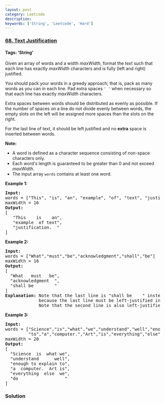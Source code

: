 ```yaml
---
layout: post
category: Leetcode
description: 
keywords: ['String', 'Leetcode', 'Hard']
---
```

### [68. Text Justification](https://leetcode.com/problems/text-justification)

#### Tags: 'String'

<div class="content__u3I1 question-content__JfgR"><div><p>Given an array of words and a width <em>maxWidth</em>, format the text such that each line has exactly <em>maxWidth</em> characters and is fully (left and right) justified.</p>
<p>You should pack your words in a greedy approach; that is, pack as many words as you can in each line. Pad extra spaces <code>' '</code> when necessary so that each line has exactly <em>maxWidth</em> characters.</p>
<p>Extra spaces between words should be distributed as evenly as possible. If the number of spaces on a line do not divide evenly between words, the empty slots on the left will be assigned more spaces than the slots on the right.</p>
<p>For the last line of text, it should be left justified and no <strong>extra</strong> space is inserted between words.</p>
<p><strong>Note:</strong></p>
<ul>
<li>A word is defined as a character sequence consisting of non-space characters only.</li>
<li>Each word's length is guaranteed to be greater than 0 and not exceed <em>maxWidth</em>.</li>
<li>The input array <code>words</code> contains at least one word.</li>
</ul>
<p><strong>Example 1:</strong></p>
<pre><strong>Input:</strong>
words = ["This", "is", "an", "example", "of", "text", "justification."]
maxWidth = 16
<strong>Output:</strong>
[
   "This    is    an",
   "example  of text",
   "justification.  "
]
</pre>
<p><strong>Example 2:</strong></p>
<pre><strong>Input:</strong>
words = ["What","must","be","acknowledgment","shall","be"]
maxWidth = 16
<strong>Output:</strong>
[
  "What   must   be",
  "acknowledgment  ",
  "shall be        "
]
<strong>Explanation:</strong> Note that the last line is "shall be    " instead of "shall     be",
             because the last line must be left-justified instead of fully-justified.
             Note that the second line is also left-justified becase it contains only one word.
</pre>
<p><strong>Example 3:</strong></p>
<pre><strong>Input:</strong>
words = ["Science","is","what","we","understand","well","enough","to","explain",
         "to","a","computer.","Art","is","everything","else","we","do"]
maxWidth = 20
<strong>Output:</strong>
[
  "Science  is  what we",
  "understand      well",
  "enough to explain to",
  "a  computer.  Art is",
  "everything  else  we",
  "do                  "
]
</pre>
</div></div>

### Solution

